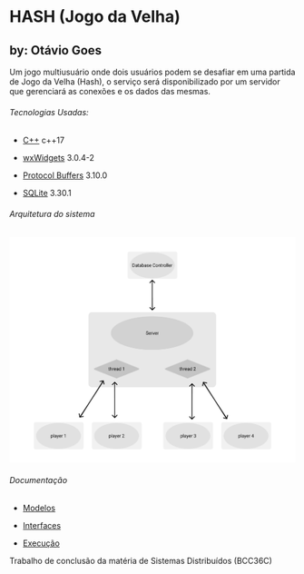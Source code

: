 # HASH (Jogo da Velha)

## by: Otávio Goes

Um jogo multiusuário onde dois usuários podem se desafiar em uma partida de Jogo da Velha (Hash), o serviço será disponibilizado por um servidor que gerenciará as conexões e os dados das mesmas.

###### Tecnologias Usadas:

   - [C++](http://www.cplusplus.org/) c++17

   - [wxWidgets](https://www.wxwidgets.org/) 3.0.4-2

   - [Protocol Buffers](https://developers.google.com/protocol-buffers) 3.10.0

   - [SQLite](https://www.sqlite.org/index.html) 3.30.1


###### Arquitetura do sistema

![Arquitetura](architecture.png)



###### Documentação

   - [Modelos](docs/models.md)

   - [Interfaces](docs/interfaces.md)

   - [Execução](docs/execute.md)



Trabalho de conclusão da matéria de Sistemas Distribuídos (BCC36C)
